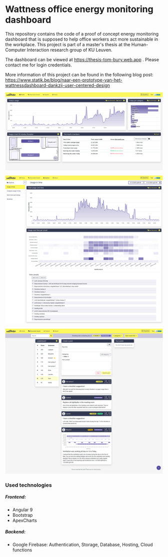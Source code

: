 # Wattness office energy monitoring dashboard

This repository contains the code of a proof of concept energy monitoring dashboard that is supposed to help office workers act more sustainable in the workplace. This project is part of a master's thesis at the Human-Computer Interaction research group of KU Leuven. 

The dashboard can be viewed at  https://thesis-tom-bury.web.app . Please contact me for login credentials.

More information of this project can be found in the following blog post: https://www.statik.be/blog/naar-een-prototype-van-het-wattnessdashboard-dankzij-user-centered-design

![home](home.png)

![explore-1](explore-1.png)

![forum](forum.png)

### Used technologies

##### Frontend:

- Angular 9
- Bootstrap
- ApexCharts

##### Backend:

- Google Firebase: Authentication, Storage, Database, Hosting, Cloud functions
